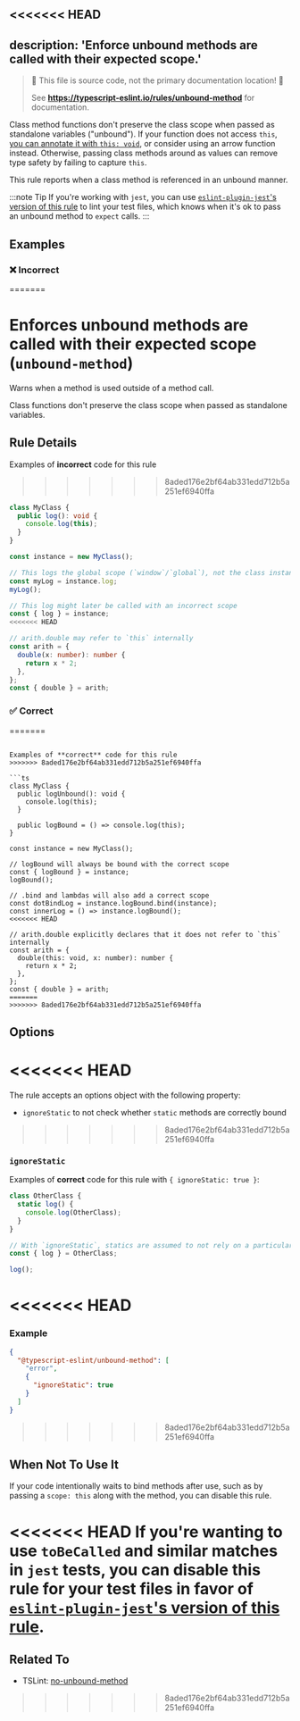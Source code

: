 <<<<<<< HEAD
---
description: 'Enforce unbound methods are called with their expected scope.'
---

> 🛑 This file is source code, not the primary documentation location! 🛑
>
> See **https://typescript-eslint.io/rules/unbound-method** for documentation.

Class method functions don't preserve the class scope when passed as standalone variables ("unbound").
If your function does not access `this`, [you can annotate it with `this: void`](https://www.typescriptlang.org/docs/handbook/2/functions.html#declaring-this-in-a-function), or consider using an arrow function instead.
Otherwise, passing class methods around as values can remove type safety by failing to capture `this`.

This rule reports when a class method is referenced in an unbound manner.

:::note Tip
If you're working with `jest`, you can use [`eslint-plugin-jest`'s version of this rule](https://github.com/jest-community/eslint-plugin-jest/blob/main/docs/rules/unbound-method.md) to lint your test files, which knows when it's ok to pass an unbound method to `expect` calls.
:::

## Examples

<!--tabs-->

### ❌ Incorrect
=======
# Enforces unbound methods are called with their expected scope (`unbound-method`)

Warns when a method is used outside of a method call.

Class functions don't preserve the class scope when passed as standalone variables.

## Rule Details

Examples of **incorrect** code for this rule
>>>>>>> 8aded176e2bf64ab331edd712b5a251ef6940ffa

```ts
class MyClass {
  public log(): void {
    console.log(this);
  }
}

const instance = new MyClass();

// This logs the global scope (`window`/`global`), not the class instance
const myLog = instance.log;
myLog();

// This log might later be called with an incorrect scope
const { log } = instance;
<<<<<<< HEAD

// arith.double may refer to `this` internally
const arith = {
  double(x: number): number {
    return x * 2;
  },
};
const { double } = arith;
```

### ✅ Correct
=======
```

Examples of **correct** code for this rule
>>>>>>> 8aded176e2bf64ab331edd712b5a251ef6940ffa

```ts
class MyClass {
  public logUnbound(): void {
    console.log(this);
  }

  public logBound = () => console.log(this);
}

const instance = new MyClass();

// logBound will always be bound with the correct scope
const { logBound } = instance;
logBound();

// .bind and lambdas will also add a correct scope
const dotBindLog = instance.logBound.bind(instance);
const innerLog = () => instance.logBound();
<<<<<<< HEAD

// arith.double explicitly declares that it does not refer to `this` internally
const arith = {
  double(this: void, x: number): number {
    return x * 2;
  },
};
const { double } = arith;
=======
>>>>>>> 8aded176e2bf64ab331edd712b5a251ef6940ffa
```

## Options

<<<<<<< HEAD
=======
The rule accepts an options object with the following property:

- `ignoreStatic` to not check whether `static` methods are correctly bound

>>>>>>> 8aded176e2bf64ab331edd712b5a251ef6940ffa
### `ignoreStatic`

Examples of **correct** code for this rule with `{ ignoreStatic: true }`:

```ts
class OtherClass {
  static log() {
    console.log(OtherClass);
  }
}

// With `ignoreStatic`, statics are assumed to not rely on a particular scope
const { log } = OtherClass;

log();
```

<<<<<<< HEAD
=======
### Example

```json
{
  "@typescript-eslint/unbound-method": [
    "error",
    {
      "ignoreStatic": true
    }
  ]
}
```

>>>>>>> 8aded176e2bf64ab331edd712b5a251ef6940ffa
## When Not To Use It

If your code intentionally waits to bind methods after use, such as by passing a `scope: this` along with the method, you can disable this rule.

<<<<<<< HEAD
If you're wanting to use `toBeCalled` and similar matches in `jest` tests, you can disable this rule for your test files in favor of [`eslint-plugin-jest`'s version of this rule](https://github.com/jest-community/eslint-plugin-jest/blob/main/docs/rules/unbound-method.md).
=======
## Related To

- TSLint: [no-unbound-method](https://palantir.github.io/tslint/rules/no-unbound-method/)
>>>>>>> 8aded176e2bf64ab331edd712b5a251ef6940ffa
